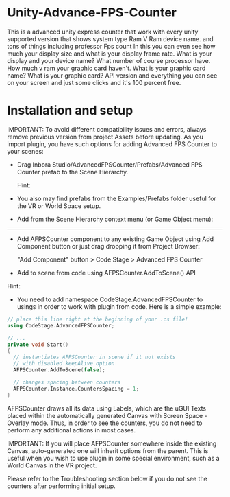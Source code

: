 # Unity-Advance-FPS-Counter
This is a advanced unity express counter that work with every unity supported version that shows system type Ram V Ram device name. and tons of things including professor Fps count In this you can even see how much your display size and what is your display frame rate. What is your display and your device name? What number of course processor have. How much v ram your graphic card haven't. What is your graphic card name? What is your graphic card? API version and everything you can see on your screen and just some clicks and it's 100 percent free.



# Installation and setup
IMPORTANT:
   To avoid different compatibility issues and errors, always remove previous version from project Assets before updating.
   As you import plugin, you have such options for adding Advanced FPS Counter to your scenes:
- Drag Inbora Studio/AdvancedFPSCounter/Prefabs/Advanced FPS Counter prefab to the Scene Hierarchy.

  Hint:

- You also may find prefabs from the Examples/Prefabs folder useful for the VR or World Space setup.

- Add from the Scene Hierarchy context menu (or Game Object menu):

------------------------------------------------------------------------

- Add AFPSCounter component to any existing Game Object using Add Component button or just drag dropping it from
  Project Browser:


  "Add Component" button > Code Stage > Advanced FPS Counter

- Add to scene from code using AFPSCounter.AddToScene() API

Hint:
- You need to add namespace CodeStage.AdvancedFPSCounter to usings in order to work with plugin from code.
  Here is a simple example:

``` cpp
// place this line right at the beginning of your .cs file!
using CodeStage.AdvancedFPSCounter;

// ...
private void Start()
{
  // instantiates AFPSCounter in scene if it not exists
  // with disabled keepAlive option
  AFPSCounter.AddToScene(false);

  // changes spacing between counters
  AFPSCounter.Instance.CountersSpacing = 1;
}
```

AFPSCounter draws all its data using Labels, which are the uGUI Texts placed within the automatically generated Canvas
with Screen Space - Overlay mode.
Thus, in order to see the counters, you do not need to perform any additional actions in most cases.


IMPORTANT:
If you will place AFPSCounter somewhere inside the existing Canvas, auto-generated one will inherit options from the
parent. This is useful when you wish to use plugin in some special environment, such as a World Canvas in the VR project.


Please refer to the Troubleshooting section below if you do not see the counters after performing initial setup.
